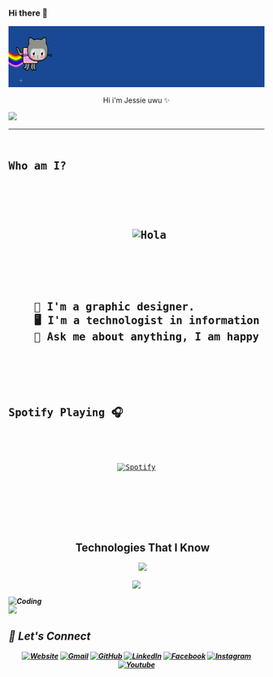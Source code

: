 ### Hi there 👋

<div align="center">
    <img src="https://raw.githubusercontent.com/Niefee/niefee/master/assets/fly.webp" height="120px" />
</div>

<p align="center">
  Hi i'm Jessie uwu ✨
</p>


 <!--horizontal divider(gradiant)-->
<img src="https://user-images.githubusercontent.com/73097560/115834477-dbab4500-a447-11eb-908a-139a6edaec5c.gif">

<hr>
  <pre>

 ## Who am I?

<h2>
<div align="center">
	<img alt="Hola" width="200px" align="center" src="https://c.tenor.com/fYg91qBpDdgAAAAi/bongo-cat-transparent.gif"></img><br> 
</div>
  
<p>
    🎨 I'm a graphic designer.
    🖥️ I'm a technologist in information systems development.
    👻 Ask me about anything, I am happy to help, only if the ball is in my court!


</p>

## Spotify Playing 🎧

<div align="center">  
	
[![Spotify](https://novatorem.bgstatic.vercel.app/api/spotify)](https://open.spotify.com/user/31vgzzs43c26bfgl5zcjly43zzam?si=47ceb78e32344280)

</div>

  </h2>
  </pre>

 
    

    
<!--h1 without bottom border-->
<div id="user-content-toc">
  <ul align="center">
    <summary><h2 style="display: inline-block">Technologies That I Know</h2></summary>  <img src="https://media.giphy.com/media/VgCDAzcKvsR6OM0uWg/giphy.gif" width="50" /> <b><i>
  </ul>
</div>
<!--tech stack icons-->
<p align="center">
  <a href="https://skillicons.dev">
    <img align="center" src="https://skillicons.dev/icons?i=bootstrap,css,html,mysql" />
  </a>
</p>

<img align="center"  alt="Coding" src="https://cdn.dribbble.com/users/1277312/screenshots/14733298/media/39b1045e593737587dd60e42c8422d1f.gif" >
<br>

 <!--horizontal divider(gradiant)-->
<img src="https://user-images.githubusercontent.com/73097560/115834477-dbab4500-a447-11eb-908a-139a6edaec5c.gif">

## 🌙 Let's Connect
<p align="center">
  <a href="h"><img src="https://img.icons8.com/bubbles/50/000000/web.png" alt="Website"/></a>
	<a href="mailto:jessiehongstaruwu@gmail.com"><img src="https://img.icons8.com/bubbles/50/000000/gmail.png" alt="Gmail"/></a>
	<a href="https://github.com/Jessiesmileuwu"><img src="https://img.icons8.com/bubbles/50/000000/github.png" alt="GitHub"/></a>
	<a href="https://linkedin.com/in/jesicaarteaga"><img src="https://img.icons8.com/bubbles/50/000000/linkedin.png" alt="LinkedIn"/></a>
	<a href="https://www.facebook.com/profile.php?id=100010106987966"><img src="https://img.icons8.com/bubbles/50/000000/facebook-new.png" alt="Facebook"/></a>
	<a href="https://www.instagram.com/jessiehongki/"><img src="https://img.icons8.com/bubbles/50/000000/instagram.png" alt="Instagram"/></a>
	<a href="h"><img src="https://img.icons8.com/bubbles/50/000000/youtube.png" alt="Youtube"/></a>
	
</p>
<!--
**Jessiesmileuwu/Jessiesmileuwu** is a ✨ _special_ ✨ repository because its `README.md` (this file) appears on your GitHub profile.
 <img src="https://cultofthepartyparrot.com/parrots/hd/hypnoparrotlight.gif" width="50">&nbsp; 
 <img src="https://cultofthepartyparrot.com/parrots/hd/dealwithitnowparrot.gif" width="30" height="30"/>
Here are some ideas to get you started:

- 🔭 I’m currently working on ...
- 🌱 I’m currently learning ...
- 👯 I’m looking to collaborate on ...
- 🤔 I’m looking for help with ...
- 💬 Ask me about ...
- 📫 How to reach me: ...
- 😄 Pronouns: ...
- ⚡ Fun fact: ...
-->
